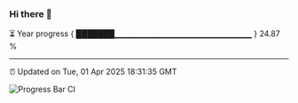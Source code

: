 ### Hi there 👋

⏳ Year progress { ███████▁▁▁▁▁▁▁▁▁▁▁▁▁▁▁▁▁▁▁▁▁▁▁ } 24.87 %

---

⏰ Updated on Tue, 01 Apr 2025 18:31:35 GMT

![Progress Bar CI](https://github.com/ZhaoGui/ZhaoGui/workflows/Progress%20Bar%20CI/badge.svg)
